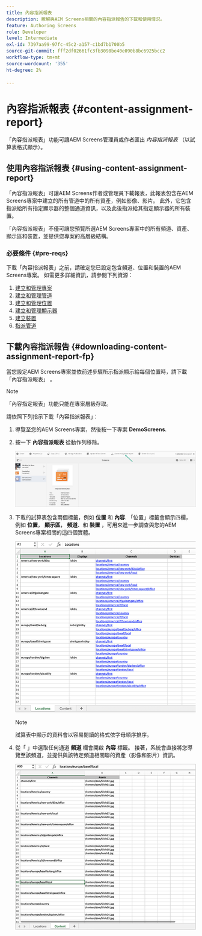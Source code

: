 ```yaml
---
title: 內容指派報表
description: 瞭解與AEM Screens相關的內容指派報告的下載和使用情況。
feature: Authoring Screens
role: Developer
level: Intermediate
exl-id: 7397aa99-97fc-45c2-a157-c1bd7b1700b5
source-git-commit: fff2df02661fc3fb3098be40e090b8bc6925bcc2
workflow-type: tm+mt
source-wordcount: '355'
ht-degree: 2%

---
```


# 內容指派報表 {#content-assignment-report}

「內容指派報表」功能可讓AEM Screens管理員或作者匯出 *內容指派報表* （以試算表格式顯示）。

## 使用內容指派報表 {#using-content-assignment-report}

「內容指派報表」可讓AEM Screens作者或管理員下載報表，此報表包含在AEM Screens專案中建立的所有管道中的所有資產，例如影像、影片。 此外，它包含指派給所有指定顯示器的整個通道資訊，以及此後指派給其指定顯示器的所有裝置。

「內容指派報表」不僅可讓您預覽所選AEM Screens專案中的所有頻道、資產、顯示區和裝置，並提供您專案的高層級結構。


### 必要條件  {#pre-reqs}

下載「內容指派報表」之前，請確定您已設定包含頻道、位置和裝置的AEM Screens專案。
如需更多詳細資訊，請參閱下列資源：

1. [建立和管理專案](/help/user-guide/creating-a-screens-project.md)
1. [建立和管理管道](/help/user-guide/managing-channels.md)
1. [建立和管理位置](/help/user-guide/managing-locations.md)
1. [建立和管理顯示器](/help/user-guide/managing-displays.md)
1. [建立裝置](/help/user-guide/managing-devices.md)
1. [指派管道](/help/user-guide/channel-assignment-latest-fp.md)


## 下載內容指派報告 {#downloading-content-assignment-report-fp}

當您設定AEM Screens專案並依前述步驟所示指派顯示給每個位置時，請下載「內容指派報表」 。

>[!NOTE]
>「內容指定報表」功能只能在專案層級存取。

請依照下列指示下載「內容指派報表」：

1. 導覽至您的AEM Screens專案，然後按一下專案 **DemoScreens**.

1. 按一下 **內容指派報表** 從動作列移除。

   ![影像](/help/user-guide/assets/content-assignment-report/can-download.png)

1. 下載的試算表包含兩個標籤，例如 **位置** 和 **內容**. 「位置」標籤會顯示四欄，例如 **位置**， **顯示區**， **頻道**、和 **裝置** ，可用來進一步調查與您的AEM Screens專案相關的這四個實體。

   ![影像](/help/user-guide/assets/content-assignment-report/report-sheet1.png)

   >[!NOTE]
   >試算表中顯示的資料會以容易閱讀的格式依字母順序排序。

1. 從「 」中選取任何通道 **頻道** 欄會開啟 **內容** 標籤。 接著，系統會直接將您導覽至該頻道，並提供與該特定頻道相關聯的資產（影像和影片）資訊。

   ![影像](/help/user-guide/assets/content-assignment-report/report-sheet2.png)
